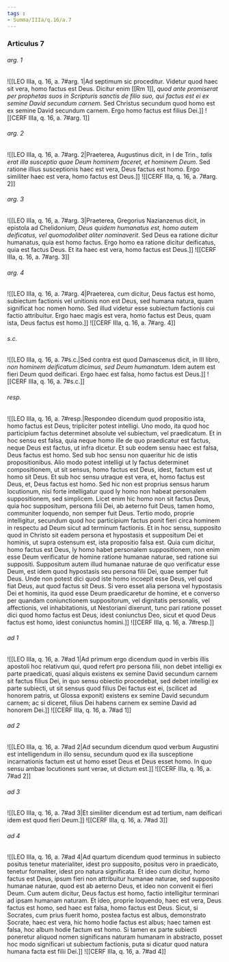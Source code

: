 ```yaml
---
tags : 
- Summa/IIIa/q.16/a.7
---
```


### Articulus 7

###### arg. 1
![[LEO IIIa, q. 16, a. 7#arg. 1|Ad septimum sic proceditur. Videtur quod haec sit vera, homo factus est Deus. Dicitur enim [[Rm 1]], *quod ante promiserat per prophetas suos in Scripturis sanctis de filio suo, qui factus est ei ex semine David secundum carnem*. Sed Christus secundum quod homo est ex semine David secundum carnem. Ergo homo factus est filius Dei.]]
![[CERF IIIa, q. 16, a. 7#arg. 1]]

###### arg. 2
![[LEO IIIa, q. 16, a. 7#arg. 2|Praeterea, Augustinus dicit, in I de Trin., *talis erat illa susceptio quae Deum hominem faceret, et hominem Deum*. Sed ratione illius susceptionis haec est vera, Deus factus est homo. Ergo similiter haec est vera, homo factus est Deus.]]
![[CERF IIIa, q. 16, a. 7#arg. 2]]

###### arg. 3
![[LEO IIIa, q. 16, a. 7#arg. 3|Praeterea, Gregorius Nazianzenus dicit, in epistola ad Chelidonium, *Deus quidem humanatus est, homo autem deificatus, vel quomodolibet aliter nominaverit*. Sed Deus ea ratione dicitur humanatus, quia est homo factus. Ergo homo ea ratione dicitur deificatus, quia est factus Deus. Et ita haec est vera, homo factus est Deus.]]
![[CERF IIIa, q. 16, a. 7#arg. 3]]

###### arg. 4
![[LEO IIIa, q. 16, a. 7#arg. 4|Praeterea, cum dicitur, Deus factus est homo, subiectum factionis vel unitionis non est Deus, sed humana natura, quam significat hoc nomen homo. Sed illud videtur esse subiectum factionis cui factio attribuitur. Ergo haec magis est vera, homo factus est Deus, quam ista, Deus factus est homo.]]
![[CERF IIIa, q. 16, a. 7#arg. 4]]

###### s.c.
![[LEO IIIa, q. 16, a. 7#s.c.|Sed contra est quod Damascenus dicit, in III libro, *non hominem deificatum dicimus, sed Deum humanatum*. Idem autem est fieri Deum quod deificari. Ergo haec est falsa, homo factus est Deus.]]
![[CERF IIIa, q. 16, a. 7#s.c.]]

###### resp.
![[LEO IIIa, q. 16, a. 7#resp.|Respondeo dicendum quod propositio ista, homo factus est Deus, tripliciter potest intelligi. Uno modo, ita quod hoc participium factus determinet absolute vel subiectum, vel praedicatum. Et in hoc sensu est falsa, quia neque homo ille de quo praedicatur est factus, neque Deus est factus, ut infra dicetur. Et sub eodem sensu haec est falsa, Deus factus est homo. Sed sub hoc sensu non quaeritur hic de istis propositionibus. Alio modo potest intelligi ut ly factus determinet compositionem, ut sit sensus, homo factus est Deus, idest, factum est ut homo sit Deus. Et sub hoc sensu utraque est vera, et, homo factus est Deus, et, Deus factus est homo. Sed hic non est proprius sensus harum locutionum, nisi forte intelligatur quod ly homo non habeat personalem suppositionem, sed simplicem. Licet enim hic homo non sit factus Deus, quia hoc suppositum, persona filii Dei, ab aeterno fuit Deus, tamen homo, communiter loquendo, non semper fuit Deus. Tertio modo, proprie intelligitur, secundum quod hoc participium factus ponit fieri circa hominem in respectu ad Deum sicut ad terminum factionis. Et in hoc sensu, supposito quod in Christo sit eadem persona et hypostasis et suppositum Dei et hominis, ut supra ostensum est, ista propositio falsa est. Quia cum dicitur, homo factus est Deus, ly homo habet personalem suppositionem, non enim esse Deum verificatur de homine ratione humanae naturae, sed ratione sui suppositi. Suppositum autem illud humanae naturae de quo verificatur esse Deum, est idem quod hypostasis seu persona filii Dei, quae semper fuit Deus. Unde non potest dici quod iste homo incoepit esse Deus, vel quod fiat Deus, aut quod factus sit Deus. Si vero esset alia persona vel hypostasis Dei et hominis, ita quod esse Deum praedicaretur de homine, et e converso per quandam coniunctionem suppositorum, vel dignitatis personalis, vel affectionis, vel inhabitationis, ut Nestoriani dixerunt, tunc pari ratione posset dici quod homo factus est Deus, idest coniunctus Deo, sicut et quod Deus factus est homo, idest coniunctus homini.]]
![[CERF IIIa, q. 16, a. 7#resp.]]

###### ad 1
![[LEO IIIa, q. 16, a. 7#ad 1|Ad primum ergo dicendum quod in verbis illis apostoli hoc relativum qui, quod refert pro persona filii, non debet intelligi ex parte praedicati, quasi aliquis existens ex semine David secundum carnem sit factus filius Dei, in quo sensu obiectio procedebat, sed debet intelligi ex parte subiecti, ut sit sensus quod filius Dei factus est ei, (scilicet ad honorem patris, ut Glossa exponit) existens ex semine David secundum carnem; ac si diceret, filius Dei habens carnem ex semine David ad honorem Dei.]]
![[CERF IIIa, q. 16, a. 7#ad 1]]

###### ad 2
![[LEO IIIa, q. 16, a. 7#ad 2|Ad secundum dicendum quod verbum Augustini est intelligendum in illo sensu, secundum quod ex illa susceptione incarnationis factum est ut homo esset Deus et Deus esset homo. In quo sensu ambae locutiones sunt verae, ut dictum est.]]
![[CERF IIIa, q. 16, a. 7#ad 2]]

###### ad 3
![[LEO IIIa, q. 16, a. 7#ad 3|Et similiter dicendum est ad tertium, nam deificari idem est quod fieri Deum.]]
![[CERF IIIa, q. 16, a. 7#ad 3]]

###### ad 4
![[LEO IIIa, q. 16, a. 7#ad 4|Ad quartum dicendum quod terminus in subiecto positus tenetur materialiter, idest pro supposito, positus vero in praedicato, tenetur formaliter, idest pro natura significata. Et ideo cum dicitur, homo factus est Deus, ipsum fieri non attribuitur humanae naturae, sed supposito humanae naturae, quod est ab aeterno Deus, et ideo non convenit ei fieri Deum. Cum autem dicitur, Deus factus est homo, factio intelligitur terminari ad ipsam humanam naturam. Et ideo, proprie loquendo, haec est vera, Deus factus est homo, sed haec est falsa, homo factus est Deus. Sicut, si Socrates, cum prius fuerit homo, postea factus est albus, demonstrato Socrate, haec est vera, hic homo hodie factus est albus; haec tamen est falsa, hoc album hodie factum est homo. Si tamen ex parte subiecti poneretur aliquod nomen significans naturam humanam in abstracto, posset hoc modo significari ut subiectum factionis, puta si dicatur quod natura humana facta est filii Dei.]]
![[CERF IIIa, q. 16, a. 7#ad 4]]

